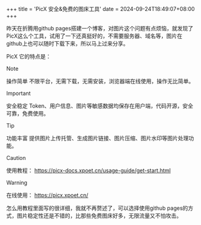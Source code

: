 +++
title = 'PicX 安全&免费的图床工具'
date = 2024-09-24T18:49:07+08:00
+++

昨天在折腾用github pages搭建一个博客，对图片这个问题有点烦恼，就发现了PicX这么个工具，试用了一下还真挺好的，不需要服务器、域名等，图片在github上也可以随时下载下来，所以马上过来分享。

<!--more-->

PicX
它的特点是：

> [!NOTE]
>
> 操作简单
> 不限平台，无需下载，无需安装，浏览器端在线使用，操作无比简单。

> [!IMPORTANT]
>
> 安全稳定
> Token、用户信息、图片等敏感数据均保存在用户端，代码开源，安全可靠，免费使用。

> [!TIP]
>
> 功能丰富
> 提供图片上传托管、生成图片链接、图片压缩、图片水印等图片处理功能。

> [!CAUTION]
>
> 使用教程：
> https://picx-docs.xpoet.cn/usage-guide/get-start.html

> [!WARNING]
>
> 在线使用：
> https://picx.xpoet.cn/

怎么用教程里面写的很详细，我就不再赘述了，可以选择使用github pages的方式，图片稳定性还是不错的，比那些免费图床好多，无限流量又不怕攻击。